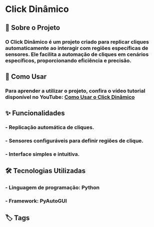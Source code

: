 # Click Dinâmico

## 📖 Sobre o Projeto

### O **Click Dinâmico** é um projeto criado para replicar cliques automaticamente ao interagir com regiões específicas de sensores. Ele facilita a automação de cliques em cenários específicos, proporcionando eficiência e precisão.

## 🚀 Como Usar

### Para aprender a utilizar o projeto, confira o vídeo tutorial disponível no YouTube: [Como Usar o Click Dinâmico](https://youtu.be/eYlJ4NyFkiw)

## ✨ Funcionalidades

### - Replicação automática de cliques.
### - Sensores configuráveis para definir regiões de clique.
### - Interface simples e intuitiva.

## 🛠️ Tecnologias Utilizadas

### - **Linguagem de programação:** Python
### - **Framework:** PyAutoGUI

## 🏷️ Tags

